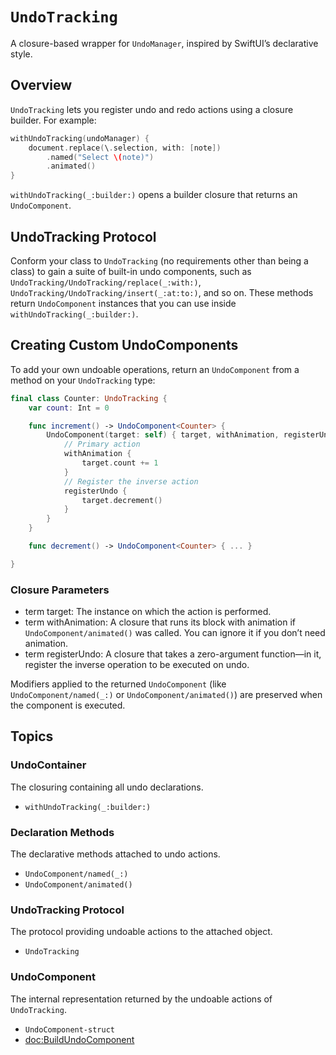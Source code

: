 # ``UndoTracking``

A closure-based wrapper for `UndoManager`, inspired by SwiftUI’s declarative style.

## Overview

`UndoTracking` lets you register undo and redo actions using a closure builder. For example:

```swift
withUndoTracking(undoManager) {
    document.replace(\.selection, with: [note])
        .named("Select \(note)")
        .animated()
}
```

``withUndoTracking(_:builder:)`` opens a builder closure that returns an ``UndoComponent``.

## UndoTracking Protocol

Conform your class to ``UndoTracking`` (no requirements other than being a class) to gain a suite of built-in undo components, such as ``UndoTracking/UndoTracking/replace(_:with:)``, ``UndoTracking/UndoTracking/insert(_:at:to:)``, and so on. These methods return ``UndoComponent`` instances that you can use inside ``withUndoTracking(_:builder:)``.


## Creating Custom UndoComponents

To add your own undoable operations, return an ``UndoComponent`` from a method on your ``UndoTracking`` type:

```swift
final class Counter: UndoTracking {
    var count: Int = 0

    func increment() -> UndoComponent<Counter> {
        UndoComponent(target: self) { target, withAnimation, registerUndo in
            // Primary action
            withAnimation {
                target.count += 1
            }
            // Register the inverse action
            registerUndo {
                target.decrement()
            }
        }
    }

    func decrement() -> UndoComponent<Counter> { ... }

}
```

### Closure Parameters

- term target: The instance on which the action is performed.  
- term withAnimation: A closure that runs its block with animation if ``UndoComponent/animated()`` was called. You can ignore it if you don’t need animation.  
- term registerUndo: A closure that takes a zero-argument function—in it, register the inverse operation to be executed on undo.

Modifiers applied to the returned ``UndoComponent`` (like ``UndoComponent/named(_:)`` or ``UndoComponent/animated()``) are preserved when the component is executed.

## Topics

### UndoContainer
The closuring containing all undo declarations.
- ``withUndoTracking(_:builder:)``

### Declaration Methods
The declarative methods attached to undo actions.
- ``UndoComponent/named(_:)``
- ``UndoComponent/animated()``

### UndoTracking Protocol
The protocol providing undoable actions to the attached object.
- ``UndoTracking``

### UndoComponent
The internal representation returned by the undoable actions of ``UndoTracking``.
- ``UndoComponent-struct``
- <doc:BuildUndoComponent>
